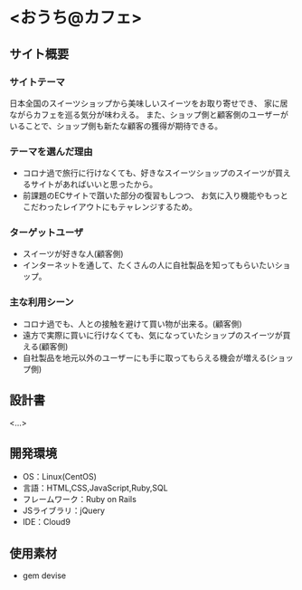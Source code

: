 # <おうち@カフェ>

## サイト概要
### サイトテーマ
日本全国のスイーツショップから美味しいスイーツをお取り寄せでき、
家に居ながらカフェを巡る気分が味わえる。
また、ショップ側と顧客側のユーザーがいることで、ショップ側も新たな顧客の獲得が期待できる。

### テーマを選んだ理由
- コロナ過で旅行に行けなくても、好きなスイーツショップのスイーツが買えるサイトがあればいいと思ったから。
- 前課題のECサイトで躓いた部分の復習もしつつ、
お気に入り機能やもっとこだわったレイアウトにもテャレンジするため。

### ターゲットユーザ
- スイーツが好きな人(顧客側)
- インターネットを通して、たくさんの人に自社製品を知ってもらいたいショップ。

### 主な利用シーン
- コロナ過でも、人との接触を避けて買い物が出来る。(顧客側)
- 遠方で実際に買いに行けなくても、気になっていたショップのスイーツが買える(顧客側)
- 自社製品を地元以外のユーザーにも手に取ってもらえる機会が増える(ショップ側)


## 設計書
<...>

## 開発環境
- OS：Linux(CentOS)
- 言語：HTML,CSS,JavaScript,Ruby,SQL
- フレームワーク：Ruby on Rails
- JSライブラリ：jQuery
- IDE：Cloud9

## 使用素材
- gem devise